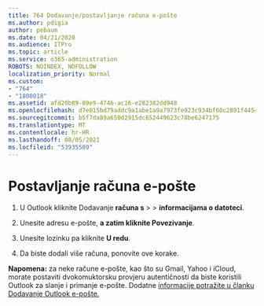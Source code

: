 ```yaml
---
title: 764 Dodavanje/postavljanje računa e-pošte
ms.author: pdigia
author: pebaum
ms.date: 04/21/2020
ms.audience: ITPro
ms.topic: article
ms.service: o365-administration
ROBOTS: NOINDEX, NOFOLLOW
localization_priority: Normal
ms.custom:
- "764"
- "1800018"
ms.assetid: afd20b89-09e9-4746-ac16-e282382dd948
ms.openlocfilehash: d7e015bd79addc9a1abe1a9a7973fe923c934bf60c2891f4454c13622a2b8a9f
ms.sourcegitcommit: b5f7da89a650d2915dc652449623c78be6247175
ms.translationtype: MT
ms.contentlocale: hr-HR
ms.lasthandoff: 08/05/2021
ms.locfileid: "53935509"
---
```

# <a name="set-up-email-accounts"></a>Postavljanje računa e-pošte

1. U Outlook kliknite Dodavanje **računa s**  >    >  **informacijama o datoteci**.

2. Unesite adresu e-pošte, **a zatim kliknite Povezivanje**.

3. Unesite lozinku pa kliknite **U redu**.

4. Da biste dodali više računa, ponovite ove korake.

**Napomena:** za neke račune e-pošte, kao što su Gmail, Yahoo i iCloud, morate postaviti dvokomuktorsku provjeru autentičnosti da biste koristili Outlook za slanje i primanje e-pošte. Dodatne [informacije potražite u članku Dodavanje Outlook e-pošte.](https://support.office.com/article/6e27792a-9267-4aa4-8bb6-c84ef146101b.aspx)
  